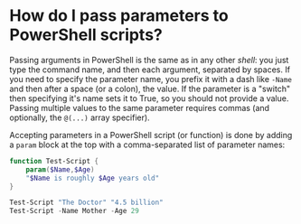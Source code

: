# How do I pass parameters to PowerShell scripts?

Passing arguments in PowerShell is the same as in any other *shell*: you just type the command name, and then each argument, separated by spaces. If you need to specify the parameter name, you prefix it with a dash like `-Name` and then after a space (or a colon), the value. If the parameter is a "switch" then specifying it's name sets it to True, so you should not provide a value. Passing multiple values to the same parameter requires commas (and optionally, the `@(...)` array specifier).

Accepting parameters in a PowerShell script (or function) is done by adding a `param` block at the top with a comma-separated list of parameter names:

```powershell
function Test-Script {
    param($Name,$Age)
    "$Name is roughly $Age years old"
}

Test-Script "The Doctor" "4.5 billion"
Test-Script -Name Mother -Age 29
```

